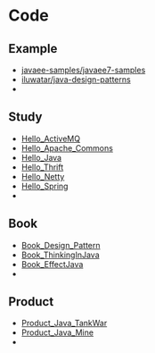 

# Code
## Example
- [javaee-samples/javaee7-samples](https://github.com/javaee-samples/javaee7-samples)
- [iluwatar/java-design-patterns](https://github.com/iluwatar/java-design-patterns)
- []()

## Study
- [Hello_ActiveMQ](https://github.com/yqjdcyy/Hello_ActiveMQ)
- [Hello_Apache_Commons](https://github.com/yqjdcyy/Hello_Apache_Commons)
- [Hello_Java](https://github.com/yqjdcyy/Hello_Java)
- [Hello_Thrift](https://github.com/yqjdcyy/Hello_Thrift)
- [Hello_Netty](https://github.com/yqjdcyy/Hello_Netty)
- [Hello_Spring](https://github.com/yqjdcyy/Hello_Spring)
- []()


## Book
- [Book_Design_Pattern](https://github.com/yqjdcyy/Book_Design_Pattern)
- [Book_ThinkingInJava](https://github.com/yqjdcyy/Book_ThinkingInJava)
- [Book_EffectJava](https://github.com/yqjdcyy/Book_EffectJava)
- []()

## Product
- [Product_Java_TankWar](https://github.com/yqjdcyy/Product_Java_TankWar)
- [Product_Java_Mine](https://github.com/yqjdcyy/Product_Java_Mine)
- []()
